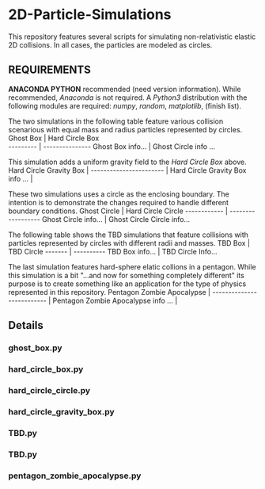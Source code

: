 # 2D-Particle-Simulations



This repository features several scripts for simulating non-relativistic elastic 2D collisions. In all cases, the particles are modeled as circles. 

## REQUIREMENTS
**ANACONDA PYTHON** recommended (need version information). While recommended, *Anaconda* is not required. A *Python3* distribution with the following modules are required: *numpy*, *random*, *matplotlib*, (finish list). 

The two simulations in the following table feature various collision scenarious with equal mass and radius particles represented by circles.
Ghost Box         | Hard Circle Box       
---------         | ---------------
Ghost Box info... | Ghost Circle info ...

This simulation adds a uniform gravity field to the *Hard Circle Box* above.
Hard Circle Gravity Box          |
-----------------------          |
Hard Circle Gravity Box info ... |

These two simulations uses a circle as the enclosing boundary. The intention is to demonstrate the changes required to handle different boundary conditions.
Ghost Circle         | Hard Circle Circle
------------         | ------------------
Ghost Circle info... | Ghost Circle Circle info...

The following table shows the TBD simulations that feature collisions with particles represented by circles with different radii and masses.
TBD Box         | TBD Circle
-------         | ----------
TBD Box info... | TBD Circle Info...

The last simulation features hard-sphere elatic collions in a pentagon. While this simulation is a bit "...and now for something completely different" its purpose is to create something like an application for the type of physics represented in this repository.
Pentagon Zombie Apocalypse          |
--------------------------          |
Pentagon Zombie Apocalypse info ... |

## Details
### ghost_box.py

### hard_circle_box.py

### hard_circle_circle.py

### hard_circle_gravity_box.py

### TBD.py

### TBD.py

### pentagon_zombie_apocalypse.py
